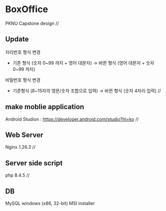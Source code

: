 # BoxOffice
PKNU Capstone design
//
## Update
자리번호 형식 변경
- 기존 형식 (숫자 0~99 까지 + 영어 대문자) → 바뀐 형식 (영어 대문자 + 숫자 0~99 까지)

비밀번호 형식 변경
- 기존형식 (8~15자의 영문/숫자 조합으로 입력) → 바뀐 형식 (숫자 4자리 입력)
//
## make moblie application
Android Studion : https://developer.android.com/studio?hl=ko
//
## Web Server
Nginx 1.26.3
//
## Server side script
php 8.4.5
//
## DB
MySQL windows (x86, 32-bit) MSI installer


